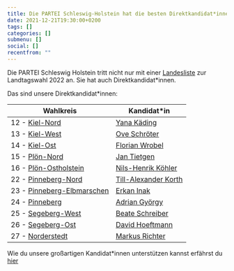 ```yaml
---
title: Die PARTEI Schleswig-Holstein hat die besten Direktkandidat*innen!
date: 2021-12-21T19:30:00+0200
tags: []
categories: []
submenu: []
social: []
recentfrom: ""
---
```

Die PARTEI Schleswig Holstein tritt nicht nur mit einer [Landesliste](https://die-partei.sh/sh/landesliste_ltw22/) zur Landtagswahl 2022 an. Sie hat auch Direktkandidat\*innen.

Das sind unsere Direktkandidat\*innen:

| Wahlkreis                                                    | Kandidat*in          |
| ------------------------------------------------------------ | -------------------- |
| 12 - [Kiel-Nord](https://de.wikipedia.org/wiki/Landtagswahlkreis_Kiel-Nord) | [Yana Käding](https://die-partei.sh/ki/ltw22/Anlage-7-LWK12.pdf) |
| 13 - [Kiel-West](https://de.wikipedia.org/wiki/Landtagswahlkreis_Kiel-West) | [Ove Schröter](https://die-partei.sh/ki/ltw22/Anlage-7-LWK13.pdf) |
| 14 - [Kiel-Ost](https://de.wikipedia.org/wiki/Landtagswahlkreis_Kiel-Ost) | [Florian Wrobel](https://die-partei.sh/ki/ltw22/Anlage-7-LWK14.pdf) |
| 15 - [Plön-Nord](https://de.wikipedia.org/wiki/Landtagswahlkreis_Plön-Nord) | [Jan Tietgen](https://die-partei.sh/plo/ltw22/Anlage-7-LWK15.pdf) |
| 16 - [Plön-Ostholstein](https://de.wikipedia.org/wiki/Landtagswahlkreis_Plön-Ostholstein) | [Nils-Henrik Köhler](https://die-partei.sh/plo/ltw22/Anlage-7-LWK16.pdf) |
| 22 - [Pinneberg-Nord](https://de.wikipedia.org/wiki/Landtagswahlkreis_Pinneberg-Nord) | [Till-Alexander Korth](https://die-partei.sh/pi/ltw22/Anlage-7-LWK22.pdf) |
| 23 - [Pinneberg-Elbmarschen](https://de.wikipedia.org/wiki/Landtagswahlkreis_Pinneberg-Elbmarschen) | [Erkan Inak](https://die-partei.sh/pi/ltw22/Anlage-7-LWK23.pdf) |
| 24 - [Pinneberg](https://de.wikipedia.org/wiki/Landtagswahlkreis_Pinneberg) | [Adrian György](https://die-partei.sh/pi/ltw22/Anlage-7-LWK24.pdf) |
| 25 - [Segeberg-West](https://de.wikipedia.org/wiki/Landtagswahlkreis_Segeberg-West) | [Beate Schreiber](https://die-partei.sh/se/ltw22/LTW22-Die_PARTEI_25.pdf) |
| 26 - [Segeberg-Ost](https://de.wikipedia.org/wiki/Landtagswahlkreis_Segeberg-Ost) | [David Hoeftmann](https://die-partei.sh/se/ltw22/LTW22-Die_PARTEI_26.pdf) |
| 27 - [Norderstedt](https://de.wikipedia.org/wiki/Landtagswahlkreis_Norderstedt) | [Markus Richter](https://die-partei.sh/se/ltw22/LTW22-Die_PARTEI_27.pdf) |



Wie du unsere großartigen Kandidat*innen unterstützen kannst erfährst du [hier](https://die-partei.sh/sh/unterschriften_ltw22/)